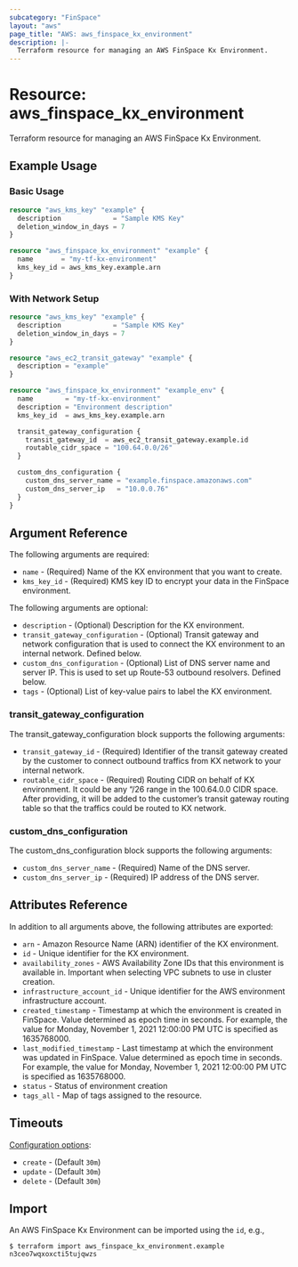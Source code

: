 ```yaml
---
subcategory: "FinSpace"
layout: "aws"
page_title: "AWS: aws_finspace_kx_environment"
description: |-
  Terraform resource for managing an AWS FinSpace Kx Environment.
---
```


# Resource: aws_finspace_kx_environment

Terraform resource for managing an AWS FinSpace Kx Environment.

## Example Usage

### Basic Usage

```terraform
resource "aws_kms_key" "example" {
  description             = "Sample KMS Key"
  deletion_window_in_days = 7
}

resource "aws_finspace_kx_environment" "example" {
  name       = "my-tf-kx-environment"
  kms_key_id = aws_kms_key.example.arn
}
```

### With Network Setup

```terraform
resource "aws_kms_key" "example" {
  description             = "Sample KMS Key"
  deletion_window_in_days = 7
}

resource "aws_ec2_transit_gateway" "example" {
  description = "example"
}

resource "aws_finspace_kx_environment" "example_env" {
  name        = "my-tf-kx-environment"
  description = "Environment description"
  kms_key_id  = aws_kms_key.example.arn

  transit_gateway_configuration {
    transit_gateway_id  = aws_ec2_transit_gateway.example.id
    routable_cidr_space = "100.64.0.0/26"
  }

  custom_dns_configuration {
    custom_dns_server_name = "example.finspace.amazonaws.com"
    custom_dns_server_ip   = "10.0.0.76"
  }
}
```

## Argument Reference

The following arguments are required:

* `name` - (Required) Name of the KX environment that you want to create.
* `kms_key_id` - (Required) KMS key ID to encrypt your data in the FinSpace environment.

The following arguments are optional:

* `description` - (Optional) Description for the KX environment.
* `transit_gateway_configuration` - (Optional) Transit gateway and network configuration that is used to connect the KX environment to an internal network. Defined below.
* `custom_dns_configuration` - (Optional) List of DNS server name and server IP. This is used to set up Route-53 outbound resolvers. Defined below.
* `tags` - (Optional) List of key-value pairs to label the KX environment.

### transit_gateway_configuration

The transit_gateway_configuration block supports the following arguments:

* `transit_gateway_id` - (Required) Identifier of the transit gateway created by the customer to connect outbound traffics from KX network to your internal network.
* `routable_cidr_space` - (Required) Routing CIDR on behalf of KX environment. It could be any “/26 range in the 100.64.0.0 CIDR space. After providing, it will be added to the customer’s transit gateway routing table so that the traffics could be routed to KX network.

### custom_dns_configuration

The custom_dns_configuration block supports the following arguments:

* `custom_dns_server_name` - (Required) Name of the DNS server.
* `custom_dns_server_ip` - (Required) IP address of the DNS server.

## Attributes Reference

In addition to all arguments above, the following attributes are exported:

* `arn` - Amazon Resource Name (ARN) identifier of the KX environment.
* `id` - Unique identifier for the KX environment.
* `availability_zones` - AWS Availability Zone IDs that this environment is available in. Important when selecting VPC subnets to use in cluster creation.
* `infrastructure_account_id` - Unique identifier for the AWS environment infrastructure account.
* `created_timestamp` - Timestamp at which the environment is created in FinSpace. Value determined as epoch time in seconds. For example, the value for Monday, November 1, 2021 12:00:00 PM UTC is specified as 1635768000.
* `last_modified_timestamp` - Last timestamp at which the environment was updated in FinSpace. Value determined as epoch time in seconds. For example, the value for Monday, November 1, 2021 12:00:00 PM UTC is specified as 1635768000.
* `status` - Status of environment creation
* `tags_all` - Map of tags assigned to the resource.

## Timeouts

[Configuration options](https://developer.hashicorp.com/terraform/language/resources/syntax#operation-timeouts):

* `create` - (Default `30m`)
* `update` - (Default `30m`)
* `delete` - (Default `30m`)

## Import

An AWS FinSpace Kx Environment can be imported using the `id`, e.g.,

```
$ terraform import aws_finspace_kx_environment.example n3ceo7wqxoxcti5tujqwzs
```

